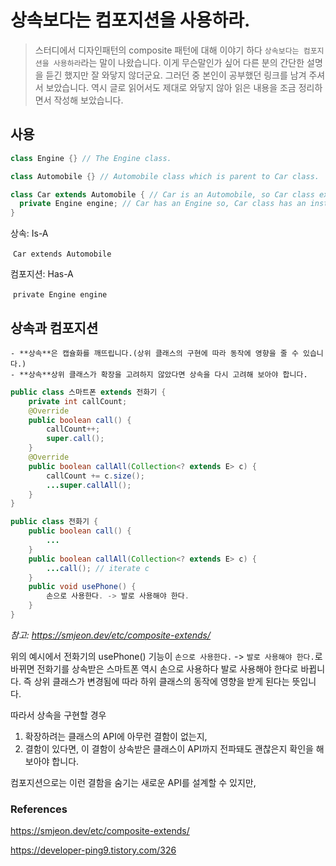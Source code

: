 # 상속보다는 컴포지션을 사용하라.

> 스터디에서 디자인패턴의 composite 패턴에 대해 이야기 하다 `상속보다는 컴포지션을 사용하라`라는 말이 나왔습니다. 이게 무슨말인가 싶어 다른 분의 간단한 설명을 듣긴 했지만 잘 와닿지 않더군요. 그러던 중 본인이 공부했던 링크를 남겨 주셔서 보았습니다. 역시 글로 읽어서도 제대로 와닿지 않아 읽은 내용을 조금 정리하면서 작성해 보았습니다.

## 사용

```java
class Engine {} // The Engine class.

class Automobile {} // Automobile class which is parent to Car class.

class Car extends Automobile { // Car is an Automobile, so Car class extends Automobile class.
  private Engine engine; // Car has an Engine so, Car class has an instance of Engine class as its member.
}
```

상속: Is-A

​	 `Car extends Automobile`

컴포지션: Has-A

​	`private Engine engine`



## 상속과 컴포지션

	- **상속**은 캡슐화를 깨뜨립니다.(상위 클래스의 구현에 따라 동작에 영향을 줄 수 있습니다.)
	- **상속**상위 클래스가 확장을 고려하지 않았다면 상속을 다시 고려해 보아야 합니다. 

```java
public class 스마트폰 extends 전화기 {
    private int callCount;
    @Override
    public boolean call() {
        callCount++;
        super.call();
    }
    @Override
    public boolean callAll(Collection<? extends E> c) {
        callCount += c.size();
        ...super.callAll();
    }
}

public class 전화기 {
    public boolean call() {
        ...
    }
    public boolean callAll(Collection<? extends E> c) {
        ...call(); // iterate c
    }
    public void usePhone() {
        손으로 사용한다. -> 발로 사용해야 한다.
    }
}
```

_참고:  https://smjeon.dev/etc/composite-extends/_

위의 예시에서 전화기의 usePhone() 기능이 `손으로 사용한다.` -> `발로 사용해야 한다.`로 바뀌면 전화기를 상속받은 스마트폰 역시 손으로 사용하다 발로 사용해야 한다로 바뀝니다. 즉 상위 클래스가 변경됨에 따라 하위 클래스의 동작에 영향을 받게 된다는 뜻입니다.

따라서 상속을 구현할 경우

1. 확장하려는 클래스의 API에 아무런 결함이 없는지,
2. 결함이 있다면, 이 결함이 상속받은 클래스이 API까지 전파돼도 괜찮은지 확인을 해 보아야 합니다.

컴포지션으로는 이런 결함을 숨기는 새로운 API를 설계할 수 있지만, 



### References

https://smjeon.dev/etc/composite-extends/

https://developer-ping9.tistory.com/326